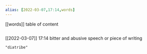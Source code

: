 ```yaml
---
alias: [2022-03-07,17:14,words]
---
```

[[words]]
table of content
```toc
```

[[2022-03-07]] 17:14
bitter and abusive speech or piece of writing
```query
"diatribe"
```